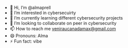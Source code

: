 - 👋 Hi, I’m @almaprell
- 👀 I’m interested in cybersecuirty
- 🌱 I’m currently learning different cybersecurity projects
- 💞️ I’m looking to collaborate on peer in cybersecurity
- 📫 How to reach me veniraucanadamax@gmail.com
- 😄 Pronouns: Alma
- ⚡ Fun fact: vibe

<!---
almaprell/almaprell is a ✨ special ✨ repository because its `README.md` (this file) appears on your GitHub profile.
You can click the Preview link to take a look at your changes.
--->
